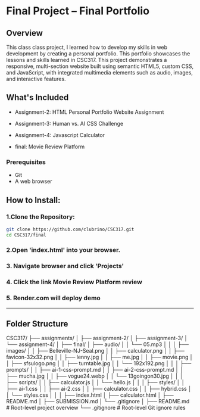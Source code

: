 # Final Project – Final Portfolio

## Overview

This class class project, I learned how to develop my skills in web development by creating a personal portfolio. This portfolio
showcases the lessons and skills learned in CSC317. This project demonstrates a responsive, multi-section website built using semantic HTML5, custom CSS, and JavaScript, with integrated multimedia elements such as audio, images, and interactive features.

## What's Included

- Assignment-2: HTML Personal Portfolio Website Assignment

- Assignment-3: Human vs. AI CSS Challenge

- Assignment-4: Javascript Calculator

- final: Movie Review Platform

### Prerequisites

* Git
* A web browser

## How to Install:

### 1.Clone the Repository:

```bash
git clone https://github.com/clubrino/CSC317.git
cd CSC317/final
```

### 2.Open 'index.html' into your browser.

### 3. Navigate browser and click 'Projects'

### 4. Click the link Movie Review Platform review

### 5. Render.com will deploy demo

---

## Folder Structure

CSC317/
├── assignments/
│   ├── assignment-2/
│   ├── assignment-3/
│   └── assignment-4/
│
├── final/
│   ├── audio/
│   │   └── 05.mp3
│   │
│   ├── images/
│   │   ├── Belleville-NJ-Seal.png
│   │   ├── calculator.png
│   │   ├── favicon-32x32.png
│   │   ├── lenny.jpg
│   │   ├── me.jpg
│   │   ├── movie.png
│   │   ├── sfsulogo.png
│   │   ├── turntable.jpg
│   │   └── 192x192.png
│   │
│   ├── prompts/
│   │   ├── ai-1-css-prompt.md
│   │   ├── ai-2-css-prompt.md
│   │   ├── mucha.jpg
│   │   ├── vogue24.webp
│   │   └── 13goingon30.jpg
│   │
│   ├── scripts/
│   │   ├── calculator.js
│   │   └── hello.js
│   │
│   ├── styles/
│   │   ├── ai-1.css
│   │   ├── ai-2.css
│   │   ├── calculator.css
│   │   ├── hybrid.css
│   │   └── styles.css
│   │
│   ├── index.html
│   ├── calculator.html
│   ├── README.md
│   ├── SUBMISSION.md
│   └── .gitignore
│
├── README.md          # Root-level project overview
└── .gitignore         # Root-level Git ignore rules
